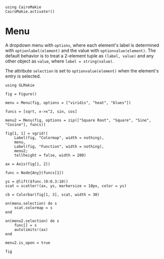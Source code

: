 ```@eval
using CairoMakie
CairoMakie.activate!()
```

# Menu

A dropdown menu with `options`, where each element's label is determined with `optionlabel(element)`
and the value with `optionvalue(element)`. The default behavior is to treat a 2-element tuple
as `(label, value)` and any other object as `value`, where `label = string(value)`.

The attribute `selection` is set to `optionvalue(element)` when the element's entry is selected.



```@example
using GLMakie

fig = Figure()

menu = Menu(fig, options = ["viridis", "heat", "blues"])

funcs = [sqrt, x->x^2, sin, cos]

menu2 = Menu(fig, options = zip(["Square Root", "Square", "Sine", "Cosine"], funcs))

fig[1, 1] = vgrid!(
    Label(fig, "Colormap", width = nothing),
    menu,
    Label(fig, "Function", width = nothing),
    menu2;
    tellheight = false, width = 200)

ax = Axis(fig[1, 2])

func = Node{Any}(funcs[1])

ys = @lift($func.(0:0.3:10))
scat = scatter!(ax, ys, markersize = 10px, color = ys)

cb = Colorbar(fig[1, 3], scat, width = 30)

on(menu.selection) do s
    scat.colormap = s
end

on(menu2.selection) do s
    func[] = s
    autolimits!(ax)
end

menu2.is_open = true

fig
```
